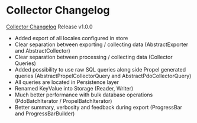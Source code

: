 # Collector Changelog

[Collector Changelog](https://github.com/spryker/Collector/releases)
Release v1.0.0
 - Added export of all locales configured in store
 - Clear separation between exporting / collecting data (AbstractExporter and AbstractCollector)
 - Clear separation between processing / collecting data (Collector Queries)
 - Added possibility to use raw SQL queries along side Propel generated queries (AbstractPropelCollectorQuery and AbstractPdoCollectorQuery)
 - All queries are located in Persistence layer 
 - Renamed KeyValue into Storage (Reader, Writer) 
 - Much better performance with bulk database operations (PdoBatchIterator / PropelBatchIterator)
 - Better summary, verbosity and feedback during export (ProgressBar and ProgressBarBuilder)

